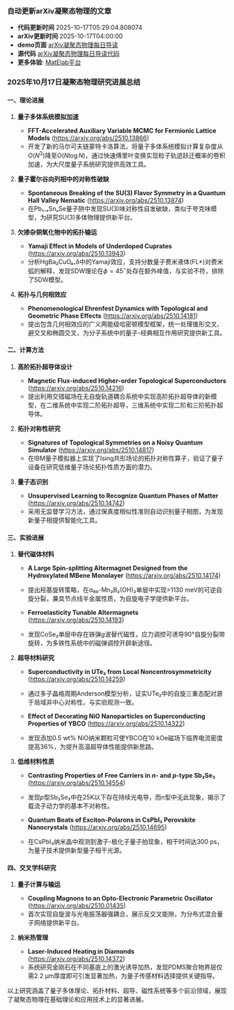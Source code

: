 ### 自动更新arXiv凝聚态物理的文章
  - **代码更新时间** 2025-10-17T05:29:04.808074
  - **arXiv更新时间** 2025-10-17T04:00:00
  - **demo页面** [arXiv凝聚态物理每日导读](https://iopwsy.github.io/arXiv_cond-mat/)
  - **源代码** [arXiv凝聚态物理每日导读代码](https://github.com/iopwsy/arXiv_cond-mat/)
  - **更多体验**: [MatElab平台](https://in.iphy.ac.cn/eln/#/recday)

### 2025年10月17日凝聚态物理研究进展总结

#### 一、理论进展

1. **量子多体系统模拟加速**
   - **FFT-Accelerated Auxiliary Variable MCMC for Fermionic Lattice Models** (https://arxiv.org/abs/2510.13866)
   - 开发了新的马尔可夫链蒙特卡洛算法，将量子多体系统模拟计算复杂度从$O(N^3)$降至$O(N\log N)$，通过快速傅里叶变换实现粒子轨迹跃迁概率的卷积加速，为大尺度量子系统研究提供高效工具。

2. **量子霍尔谷向列相中的对称性破缺**
   - **Spontaneous Breaking of the SU(3) Flavor Symmetry in a Quantum Hall Valley Nematic** (https://arxiv.org/abs/2510.13874)
   - 在Pb₁₋ₓSnₓSe量子阱中发现SU(3)味对称性自发破缺，类似于夸克味模型，为研究SU(3)多体物理提供新平台。

3. **欠掺杂铜氧化物中的拓扑输运**
   - **Yamaji Effect in Models of Underdoped Cuprates** (https://arxiv.org/abs/2510.13943)
   - 分析HgBa₂CuO₄₊δ中的Yamaji效应，支持分数量子费米液体(FL*)对费米弧的解释，发现SDW理论在$\phi=45^\circ$处存在额外峰值，与实验不符，排除了SDW模型。

4. **拓扑与几何相效应**
   - **Phenomenological Ehrenfest Dynamics with Topological and Geometric Phase Effects** (https://arxiv.org/abs/2510.14181)
   - 提出包含几何相效应的广义两能级哈密顿模型框架，统一处理锥形交叉、避交叉和椭圆交叉，为分子系统中的量子-经典相互作用研究提供新工具。

#### 二、计算方法

1. **高阶拓扑超导体设计**
   - **Magnetic Flux-induced Higher-order Topological Superconductors** (https://arxiv.org/abs/2510.14216)
   - 提出利用交错磁场在无自旋轨道耦合系统中实现高阶拓扑超导体的新模型，在二维系统中实现二阶拓扑超导，三维系统中实现二阶和三阶拓扑超导体。

2. **拓扑对称性研究**
   - **Signatures of Topological Symmetries on a Noisy Quantum Simulator** (https://arxiv.org/abs/2510.14817)
   - 在IBM量子模拟器上实现了Ising共形场论的拓扑对称性算子，验证了量子设备在研究低维量子场论拓扑性质方面的潜力。

3. **量子态识别**
   - **Unsupervised Learning to Recognize Quantum Phases of Matter** (https://arxiv.org/abs/2510.14742)
   - 采用无监督学习方法，通过保真度相似性准则自动识别量子相图，为发现新量子相提供智能化工具。

#### 三、实验进展

1. **替代磁体材料**
   - **A Large Spin-splitting Altermagnet Designed from the Hydroxylated MBene Monolayer** (https://arxiv.org/abs/2510.14174)
   - 提出羟基旋转策略，在α₆₀-Mn₂B₂(OH)₂单层中实现>1130 meV的可逆自旋分裂，兼具节点线半金属性质，为自旋电子学提供新平台。
   
   - **Ferroelasticity Tunable Altermagnets** (https://arxiv.org/abs/2510.14193)
   - 发现CoSe₂单层中存在铁弹$g$波替代磁性，应力调控可诱导90°自旋分裂带旋转，为多铁性系统中的磁弹调控开辟新途径。

2. **超导材料研究**
   - **Superconductivity in UTe₂ from Local Noncentrosymmetricity** (https://arxiv.org/abs/2510.14259)
   - 通过多子晶格周期Anderson模型分析，证实UTe₂中的自旋三重态配对源于局域非中心对称性，与实验观测一致。

   - **Effect of Decorating NiO Nanoparticles on Superconducting Properties of YBCO** (https://arxiv.org/abs/2510.14322)
   - 发现添加0.5 wt% NiO纳米颗粒可使YBCO在10 kOe磁场下临界电流密度提高36%，为提升高温超导体性能提供新思路。

3. **低维材料性质**
   - **Contrasting Properties of Free Carriers in $n$- and $p$-type Sb₂Se₃** (https://arxiv.org/abs/2510.14554)
   - 发现$p$型Sb₂Se₃中在25K以下存在持续光电导，而$n$型中无此现象，揭示了载流子动力学的基本不对称性。

   - **Quantum Beats of Exciton-Polarons in CsPbI₃ Perovskite Nanocrystals** (https://arxiv.org/abs/2510.14695)
   - 在CsPbI₃纳米晶中观测到激子-极化子量子拍现象，相干时间达300 ps，为量子技术提供新型量子相干光源。

#### 四、交叉学科研究

1. **量子计算与输运**
   - **Coupling Magnons to an Opto-Electronic Parametric Oscillator** (https://arxiv.org/abs/2510.01435)
   - 首次实现自旋波与光电振荡器强耦合，展示反交叉能隙，为分布式混合量子网络提供新平台。

2. **纳米热管理**
   - **Laser-Induced Heating in Diamonds** (https://arxiv.org/abs/2510.14372)
   - 系统研究金刚石在不同基底上的激光诱导加热，发现PDMS聚合物界层仅需2.2 μm厚度即可引发显著加热，为量子传感材料选择提供关键指导。

以上研究涵盖了量子多体理论、拓扑材料、超导、磁性系统等多个前沿领域，展现了凝聚态物理在基础理论和应用技术上的显著进展。